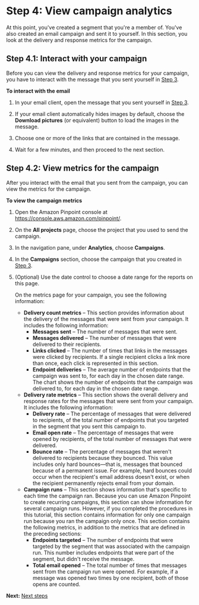 # Step 4: View campaign analytics<a name="gettingstarted-analytics"></a>

At this point, you've created a segment that you're a member of\. You've also created an email campaign and sent it to yourself\. In this section, you look at the delivery and response metrics for the campaign\.

## Step 4\.1: Interact with your campaign<a name="gettingstarted-analytics-interact"></a>

Before you can view the delivery and response metrics for your campaign, you have to interact with the message that you sent yourself in [Step 3](gettingstarted-create-campaign.md)\.

**To interact with the email**

1. In your email client, open the message that you sent yourself in [Step 3](gettingstarted-create-campaign.md)\.

1. If your email client automatically hides images by default, choose the **Download pictures** \(or equivalent\) button to load the images in the message\.

1. Choose one or more of the links that are contained in the message\.

1. Wait for a few minutes, and then proceed to the next section\.

## Step 4\.2: View metrics for the campaign<a name="gettingstarted-analytics-view"></a>

After you interact with the email that you sent from the campaign, you can view the metrics for the campaign\.

**To view the campaign metrics**

1. Open the Amazon Pinpoint console at [https://console\.aws\.amazon\.com/pinpoint/](https://console.aws.amazon.com/pinpoint/)\.

1. On the **All projects** page, choose the project that you used to send the campaign\.

1. In the navigation pane, under **Analytics**, choose **Campaigns**\.

1. In the **Campaigns** section, choose the campaign that you created in [Step 3](gettingstarted-create-campaign.md)\.

1. \(Optional\) Use the date control to choose a date range for the reports on this page\.

   On the metrics page for your campaign, you see the following information:
   + **Delivery count metrics** – This section provides information about the delivery of the messages that were sent from your campaign\. It includes the following information:
     + **Messages sent** – The number of messages that were sent\.
     + **Messages delivered** – The number of messages that were delivered to their recipients\.
     + **Links clicked** – The number of times that links in the messages were clicked by recipients\. If a single recipient clicks a link more than once, each click is represented in this section\.
     + **Endpoint deliveries** – The average number of endpoints that the campaign was sent to, for each day in the chosen date range\. The chart shows the number of endpoints that the campaign was delivered to, for each day in the chosen date range\.
   + **Delivery rate metrics** – This section shows the overall delivery and response rates for the messages that were sent from your campaign\. It includes the following information:
     + **Delivery rate** – The percentage of messages that were delivered to recipients, of the total number of endpoints that you targeted in the segment that you sent this campaign to\.
     + **Email open rate** – The percentage of messages that were opened by recipients, of the total number of messages that were delivered\.
     + **Bounce rate** – The percentage of messages that weren't delivered to recipients because they bounced\. This value includes only hard bounces—that is, messages that bounced because of a permanent issue\. For example, hard bounces could occur when the recipient's email address doesn't exist, or when the recipient permanently rejects email from your domain\.
   + **Campaign runs** – This section shows information that's specific to each time the campaign ran\. Because you can use Amazon Pinpoint to create recurring campaigns, this section can show information for several campaign runs\. However, if you completed the procedures in this tutorial, this section contains information for only one campaign run because you ran the campaign only once\. This section contains the following metrics, in addition to the metrics that are defined in the preceding sections:
     + **Endpoints targeted** – The number of endpoints that were targeted by the segment that was associated with the campaign run\. This number includes endpoints that were part of the segment, but didn't receive the message\.
     + **Total email opened** – The total number of times that messages sent from the campaign run were opened\. For example, if a message was opened two times by one recipient, both of those opens are counted\.

**Next:** [Next steps](gettingstarted-next-steps.md)